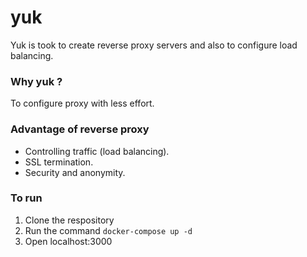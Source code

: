 # yuk

Yuk is took to create reverse proxy servers and also to configure load balancing.

### Why yuk ?
 To configure proxy with less effort.

### Advantage of reverse proxy
 - Controlling traffic (load balancing).
 - SSL termination.
 - Security and anonymity.

### To run

1. Clone the respository
2. Run the command ```docker-compose up -d```
3. Open localhost:3000
 
